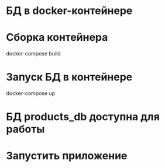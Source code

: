 # БД в docker-контейнере

# Сборка контейнера
docker-compose build

# Запуск БД в контейнере
docker-compose up

# БД products_db доступна для работы

# Запустить приложение
